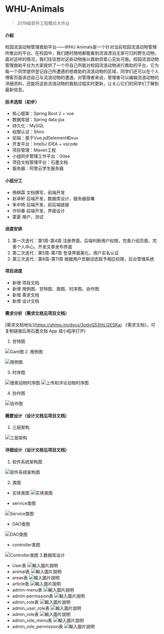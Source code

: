 # WHU-Animals
> 2019级软件工程概论大作业

#### 介紹
校园流浪动物管理救助平台——WHU Animals是一个针对当前校园流浪动物管理所推出的平台。在校园中，我们随时随地都能看到流浪漂泊无家可归的野生动物，面对这样的情况，我们往往想对这些动物施以救助但爱心无处可施。校园流浪动物管理救助平台为大家提供了一个尽自己所能对校园流浪动物进行救助的平台，它为每一个同学提供登记自己所遭遇的想救助的流浪动物的区域，同学们还可以在个人博客页面讲述自己与流浪动物的遭遇。对管理者来说，管理者可以编辑流浪动物的详细资料，还能将这些流浪动物的救助过程实时更新，让关心它们的同学们了解到最新信息。 

#### 技术选型（初步）
- 核心框架：Spring Boot 2 + vue
- 数据库层：Spring data jpa
- 持久化：MySQL
- 权限认证：Shiro
- 前端：基于Vue.js的element和vux
- 开发平台：IntelliJ IDEA + vscode 
- 项目管理：Maven工程
- 小组同步管理工作平台：Gitee
- 项目文档管理平台：石墨文档
- 服务器：阿里云学生服务器


#### 小组分工
- 杨棋霖 文档撰写，前端开发
- 赵卓轩 后端开发，数据库设计，服务器部署
- 朱中杨 后端开发，前后端链接
- 许同春 前端开发，界面设计
- 蒙夏 用户，测试

#### 进度安排

1. 第一次迭代：第1周-第4周 注册界面，后端判断用户权限，完善介绍页面，完善个人中心，开发文章发布界面
2. 第二次迭代：第5周-第7周 登录界面美化，用户实名认证
3. 第三次迭代：第8周-第11周 根据用户贡献动态赋予相应权限，后台管理系统

#### 项目进度
- 新增 项目文档
- 新增 用例图、甘特图、类图、时序图、协作图
- 新增 需求文档
- 新增 设计文档


#### 需求分析（需求文档见项目文档）
[需求文档地址](https://shimo.im/docs/3odvQ53htLI2ESKa/ 《需求文档》，可复制链接后用石墨文档 App 或小程序打开)
1. 甘特图

![Gant图](https://images.gitee.com/uploads/images/2021/0415/092916_276fa071_7797088.png "图片1.png")
2. 用例图

![用例图](https://images.gitee.com/uploads/images/2021/0330/104852_632c9274_7797088.png "QQ图片20210330104835.png")

3. 时序图

![搜索动物时序图](https://images.gitee.com/uploads/images/2021/0417/160837_777beeb0_7799985.png "QQ图片20210417160812.png")
![上传和评论动物时序图](https://images.gitee.com/uploads/images/2021/0417/160933_34db0981_7799985.png "QQ图片20210417160828.png")

4. 协作图

![协作图](https://images.gitee.com/uploads/images/2021/0417/161041_0e219e17_7799985.png "uml协作图.png")

#### 概要设计（设计文档见项目文档）

1. 三层架构

![三层架构](https://images.gitee.com/uploads/images/2021/0417/151220_343bc655_7797088.png "简单三层.png")

#### 详细设计（设计文档见项目文档）

1. 软件系统架构图

![软件系统架构图](https://images.gitee.com/uploads/images/2021/0417/151136_a9728619_7797088.png "软件系统架构图 (1).png")

2. 类图

- 实体类图
![实体类图](https://images.gitee.com/uploads/images/2021/0417/151506_5523c4bb_7797088.png "Package entity.png")

- service类图

![Service类图](https://images.gitee.com/uploads/images/2021/0417/151542_6be2b356_7797088.png "Package service.png")

- DAO类图

![DAO类图](https://images.gitee.com/uploads/images/2021/0417/151621_35aefe85_7797088.png "Package dao.png")

- controller类图

![Controller类图](https://images.gitee.com/uploads/images/2021/0417/151642_5abed92c_7797088.png "Package controller.png")
3.数据库设计
- User表
![輸入圖片說明](https://images.gitee.com/uploads/images/2021/0417/162144_058ab4a8_7797088.png "屏幕截图.png")
- animal表
![輸入圖片說明](https://images.gitee.com/uploads/images/2021/0417/162203_74541277_7797088.png "屏幕截图.png")
- areas表
![輸入圖片說明](https://images.gitee.com/uploads/images/2021/0417/162217_031123b4_7797088.png "屏幕截图.png")
- article表
![輸入圖片說明](https://images.gitee.com/uploads/images/2021/0417/162233_fd9bc7c7_7797088.png "屏幕截图.png")
- admin-menu表
![輸入圖片說明](https://images.gitee.com/uploads/images/2021/0417/162252_04750473_7797088.png "屏幕截图.png")
- admin-permission表
![輸入圖片說明](https://images.gitee.com/uploads/images/2021/0417/162307_e264bebc_7797088.png "屏幕截图.png")
- admin_role表
![輸入圖片說明](https://images.gitee.com/uploads/images/2021/0417/162322_22ded541_7797088.png "屏幕截图.png")
- admin_user_role表
![輸入圖片說明](https://images.gitee.com/uploads/images/2021/0417/162409_6f2873e0_7797088.png "屏幕截图.png")
- admin_role表
![輸入圖片說明](https://images.gitee.com/uploads/images/2021/0417/162430_8a836300_7797088.png "屏幕截图.png")
- admin_role_menu表
![輸入圖片說明](https://images.gitee.com/uploads/images/2021/0417/162447_73e7fba5_7797088.png "屏幕截图.png")
- admin_role_permission表
![輸入圖片說明](https://images.gitee.com/uploads/images/2021/0417/162501_082eabef_7797088.png "屏幕截图.png")
